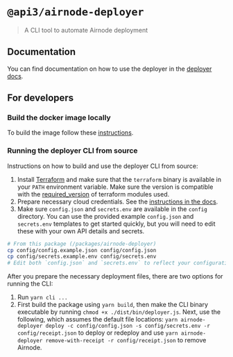 # `@api3/airnode-deployer`

> A CLI tool to automate Airnode deployment

## Documentation

You can find documentation on how to use the deployer in the
[deployer docs](https://docs.api3.org/reference/airnode/latest/docker/deployer-image.html).

## For developers

### Build the docker image locally

To build the image follow these [instructions](./docker/README.md).

### Running the deployer CLI from source

Instructions on how to build and use the deployer CLI from source:

1. Install [Terraform](https://www.terraform.io/downloads.html) and make sure that the `terraform` binary is available
   in your `PATH` environment variable. Make sure the version is compatible with the
   [required_version](https://github.com/api3dao/airnode/blob/master/packages/airnode-deployer/terraform/aws/backend.tf#L2)
   of terraform modules used.
2. Prepare necessary cloud credentials. See the
   [instructions in the docs](https://docs.api3.org/reference/airnode/latest/docker/deployer-image.html#cloud-provider-credentials).
3. Make sure `config.json` and `secrets.env` are available in the `config` directory. You can use the provided example
   `config.json` and `secrets.env` templates to get started quickly, but you will need to edit these with your own API
   details and secrets.

```bash
# From this package (/packages/airnode-deployer)
cp config/config.example.json config/config.json
cp config/secrets.example.env config/secrets.env
# Edit both `config.json` and `secrets.env` to reflect your configuration
```

After you prepare the necessary deployment files, there are two options for running the CLI:

1. Run `yarn cli ...`
2. First build the package using `yarn build`, then make the CLI binary executable by running
   `chmod +x ./dist/bin/deployer.js`. Next, use the following, which assumes the default file locations:
   `yarn airnode-deployer deploy -c config/config.json -s config/secrets.env -r config/receipt.json` to deploy or
   redeploy and use `yarn airnode-deployer remove-with-receipt -r config/receipt.json` to remove Airnode.
